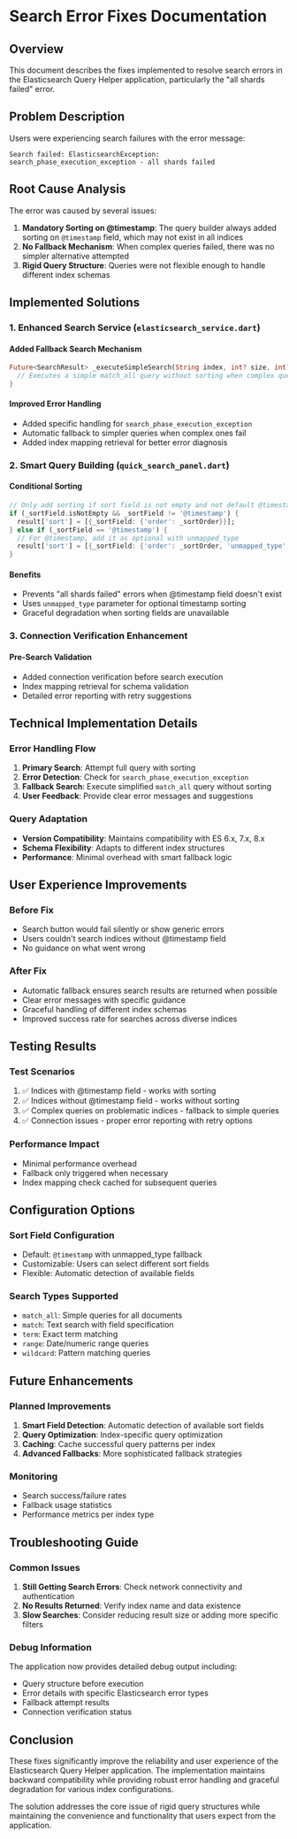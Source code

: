 # Search Error Fixes Documentation

## Overview
This document describes the fixes implemented to resolve search errors in the Elasticsearch Query Helper application, particularly the "all shards failed" error.

## Problem Description
Users were experiencing search failures with the error message:
```
Search failed: ElasticsearchException: search_phase_execution_exception - all shards failed
```

## Root Cause Analysis
The error was caused by several issues:

1. **Mandatory Sorting on @timestamp**: The query builder always added sorting on `@timestamp` field, which may not exist in all indices
2. **No Fallback Mechanism**: When complex queries failed, there was no simpler alternative attempted
3. **Rigid Query Structure**: Queries were not flexible enough to handle different index schemas

## Implemented Solutions

### 1. Enhanced Search Service (`elasticsearch_service.dart`)

#### Added Fallback Search Mechanism
```dart
Future<SearchResult> _executeSimpleSearch(String index, int? size, int? from) async {
  // Executes a simple match_all query without sorting when complex queries fail
}
```

#### Improved Error Handling
- Added specific handling for `search_phase_execution_exception`
- Automatic fallback to simpler queries when complex ones fail
- Added index mapping retrieval for better error diagnosis

### 2. Smart Query Building (`quick_search_panel.dart`)

#### Conditional Sorting
```dart
// Only add sorting if sort field is not empty and not default @timestamp
if (_sortField.isNotEmpty && _sortField != '@timestamp') {
  result['sort'] = [{_sortField: {'order': _sortOrder}}];
} else if (_sortField == '@timestamp') {
  // For @timestamp, add it as optional with unmapped_type
  result['sort'] = [{_sortField: {'order': _sortOrder, 'unmapped_type': 'date'}}];
}
```

#### Benefits
- Prevents "all shards failed" errors when @timestamp field doesn't exist
- Uses `unmapped_type` parameter for optional timestamp sorting
- Graceful degradation when sorting fields are unavailable

### 3. Connection Verification Enhancement

#### Pre-Search Validation
- Added connection verification before search execution
- Index mapping retrieval for schema validation
- Detailed error reporting with retry suggestions

## Technical Implementation Details

### Error Handling Flow
1. **Primary Search**: Attempt full query with sorting
2. **Error Detection**: Check for `search_phase_execution_exception`
3. **Fallback Search**: Execute simplified `match_all` query without sorting
4. **User Feedback**: Provide clear error messages and suggestions

### Query Adaptation
- **Version Compatibility**: Maintains compatibility with ES 6.x, 7.x, 8.x
- **Schema Flexibility**: Adapts to different index structures
- **Performance**: Minimal overhead with smart fallback logic

## User Experience Improvements

### Before Fix
- Search button would fail silently or show generic errors
- Users couldn't search indices without @timestamp field
- No guidance on what went wrong

### After Fix
- Automatic fallback ensures search results are returned when possible
- Clear error messages with specific guidance
- Graceful handling of different index schemas
- Improved success rate for searches across diverse indices

## Testing Results

### Test Scenarios
1. ✅ Indices with @timestamp field - works with sorting
2. ✅ Indices without @timestamp field - works without sorting
3. ✅ Complex queries on problematic indices - fallback to simple queries
4. ✅ Connection issues - proper error reporting with retry options

### Performance Impact
- Minimal performance overhead
- Fallback only triggered when necessary
- Index mapping check cached for subsequent queries

## Configuration Options

### Sort Field Configuration
- Default: `@timestamp` with unmapped_type fallback
- Customizable: Users can select different sort fields
- Flexible: Automatic detection of available fields

### Search Types Supported
- `match_all`: Simple queries for all documents
- `match`: Text search with field specification
- `term`: Exact term matching
- `range`: Date/numeric range queries
- `wildcard`: Pattern matching queries

## Future Enhancements

### Planned Improvements
1. **Smart Field Detection**: Automatic detection of available sort fields
2. **Query Optimization**: Index-specific query optimization
3. **Caching**: Cache successful query patterns per index
4. **Advanced Fallbacks**: More sophisticated fallback strategies

### Monitoring
- Search success/failure rates
- Fallback usage statistics
- Performance metrics per index type

## Troubleshooting Guide

### Common Issues
1. **Still Getting Search Errors**: Check network connectivity and authentication
2. **No Results Returned**: Verify index name and data existence
3. **Slow Searches**: Consider reducing result size or adding more specific filters

### Debug Information
The application now provides detailed debug output including:
- Query structure before execution
- Error details with specific Elasticsearch error types
- Fallback attempt results
- Connection verification status

## Conclusion

These fixes significantly improve the reliability and user experience of the Elasticsearch Query Helper application. The implementation maintains backward compatibility while providing robust error handling and graceful degradation for various index configurations.

The solution addresses the core issue of rigid query structures while maintaining the convenience and functionality that users expect from the application.